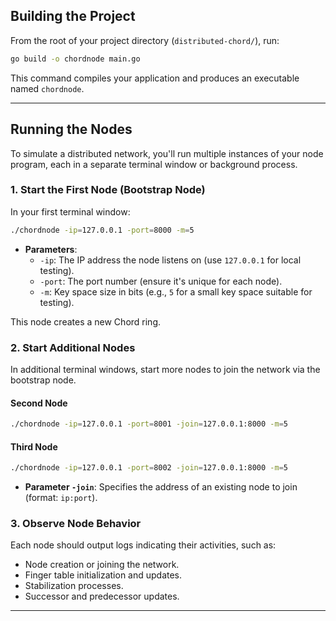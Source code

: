 ## Building the Project

From the root of your project directory (`distributed-chord/`), run:

```bash
go build -o chordnode main.go
```

This command compiles your application and produces an executable named `chordnode`.

---

## Running the Nodes

To simulate a distributed network, you'll run multiple instances of your node program, each in a separate terminal window or background process.

### 1. Start the First Node (Bootstrap Node)

In your first terminal window:

```bash
./chordnode -ip=127.0.0.1 -port=8000 -m=5
```

- **Parameters**:
  - `-ip`: The IP address the node listens on (use `127.0.0.1` for local testing).
  - `-port`: The port number (ensure it's unique for each node).
  - `-m`: Key space size in bits (e.g., `5` for a small key space suitable for testing).

This node creates a new Chord ring.

### 2. Start Additional Nodes

In additional terminal windows, start more nodes to join the network via the bootstrap node.

#### Second Node

```bash
./chordnode -ip=127.0.0.1 -port=8001 -join=127.0.0.1:8000 -m=5
```

#### Third Node

```bash
./chordnode -ip=127.0.0.1 -port=8002 -join=127.0.0.1:8000 -m=5
```

- **Parameter `-join`**: Specifies the address of an existing node to join (format: `ip:port`).

### 3. Observe Node Behavior

Each node should output logs indicating their activities, such as:

- Node creation or joining the network.
- Finger table initialization and updates.
- Stabilization processes.
- Successor and predecessor updates.

---

